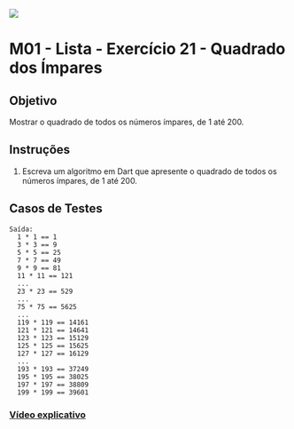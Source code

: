 ﻿![](https://i.imgur.com/xG74tOh.png)

# M01 - Lista - Exercício 21 - Quadrado dos Ímpares

## Objetivo

Mostrar o quadrado de todos os números ímpares, de 1 até 200.

## Instruções

1. Escreva um algoritmo em Dart que apresente o quadrado de todos os números ímpares, de 1 até 200.

## Casos de Testes

```
Saída:
  1 * 1 == 1
  3 * 3 == 9
  5 * 5 == 25
  7 * 7 == 49
  9 * 9 == 81
  11 * 11 == 121
  ...
  23 * 23 == 529
  ...
  75 * 75 == 5625
  ...
  119 * 119 == 14161
  121 * 121 == 14641
  123 * 123 == 15129
  125 * 125 == 15625
  127 * 127 == 16129
  ...
  193 * 193 == 37249
  195 * 195 == 38025
  197 * 197 == 38809
  199 * 199 == 39601
```

### [Vídeo explicativo](https://drive.google.com/file/d/14mADRIpcbg_zax-OCo8fawoMRcFwDDj-/view?usp=sharing)
